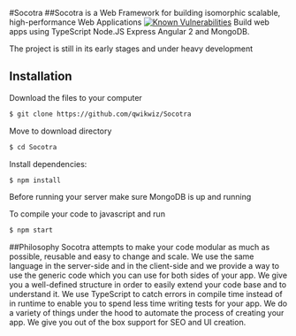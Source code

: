 #Socotra
##Socotra is a Web Framework for building isomorphic scalable, high-performance Web Applications
[![Known Vulnerabilities](https://snyk.io/test/github/arielhenryson/socotra/badge.svg)](https://snyk.io/test/github/arielhenryson/socotra)
Build web apps using TypeScript Node.JS Express Angular 2 and MongoDB.

The project is still in its early stages and under heavy development

## Installation

Download the files to your computer
```bash
$ git clone https://github.com/qwikwiz/Socotra
```
Move to download directory
```bash
$ cd Socotra
```
Install dependencies:
```bash
$ npm install
```

Before running your server make sure MongoDB is up and running

To compile your code to javascript and run
```bash
$ npm start
```


##Philosophy
Socotra attempts to make your  code modular as much as possible, reusable and easy to change and scale. We use the same language in the server-side and in the client-side and we provide a way to use the generic code which you can use for both sides of your app. We give you a well-defined structure in order to easily extend your code base and to understand it. We use TypeScript to catch errors in compile time instead of in runtime to enable you to spend less time writing tests for your app. We do a variety of things under the hood  to automate the process of creating your app. We give you out of the box support for SEO and   UI creation.
